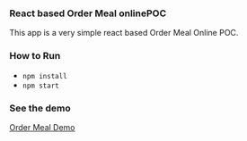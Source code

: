 <h3>
    React based Order Meal onlinePOC
</h3>
<p>This app is a very simple react based Order Meal Online POC.</p>


<h3>
    How to Run
</h3>
<ul>
    <li><code>npm install</code></li>
    <li><code>npm start</code></li>
</ul>

<h3>
    See the demo
</h3>
<a href="https://debashish4.github.io/orderMeal" target="_blank">Order Meal Demo</p>